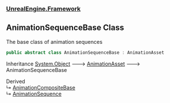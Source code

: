 ### [UnrealEngine.Framework](./UnrealEngine-Framework.md 'UnrealEngine.Framework')
## AnimationSequenceBase Class
The base class of animation sequences  
```csharp
public abstract class AnimationSequenceBase : AnimationAsset
```
Inheritance [System.Object](https://docs.microsoft.com/en-us/dotnet/api/System.Object 'System.Object') &#129106; [AnimationAsset](./UnrealEngine-Framework-AnimationAsset.md 'UnrealEngine.Framework.AnimationAsset') &#129106; AnimationSequenceBase  

Derived  
&#8627; [AnimationCompositeBase](./UnrealEngine-Framework-AnimationCompositeBase.md 'UnrealEngine.Framework.AnimationCompositeBase')  
&#8627; [AnimationSequence](./UnrealEngine-Framework-AnimationSequence.md 'UnrealEngine.Framework.AnimationSequence')  
